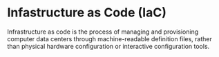 # Infastructure as Code (IaC)

Infrastructure as code is the process of managing and provisioning computer data centers through machine-readable definition files, rather than physical hardware configuration or interactive configuration tools.

